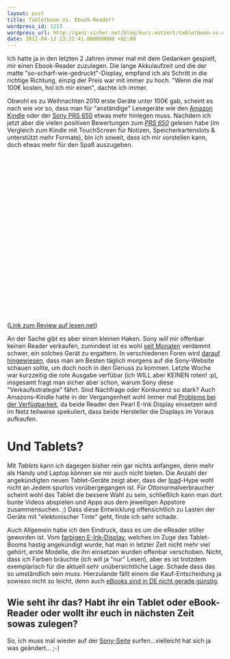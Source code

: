 ```yaml
---
layout: post
title: Tabletboom vs. Ebook-Reader?
wordpress_id: 1213
wordpress_url: http://ganz-sicher.net/blog/kurz-notiert/tabletboom-vs-ebook-reader/
date: 2011-04-13 23:31:41.000000000 +02:00
---
```

Ich hatte ja in den letzten 2 Jahren immer mal mit dem Gedanken gespielt, mir einen Ebook-Reader zuzulegen. Die lange Akkulaufzeit und die der matte "so-scharf-wie-gedruckt"-Display, empfand ich als Schritt in die richtige Richtung, einzig der Preis war mit immer zu hoch. "Wenn die mal 100€ kosten, hol ich mir einen", dachte ich immer.
<!--more-->

Obwohl es zu Weihnachten 2010 erste Geräte unter 100€ gab, scheint es nach wie vor so, dass man für "anständige" Lesegeräte wie den <a href="http://www.amazon.com/Kindle-Wireless-Reader-Wifi-Graphite/dp/B003DZ1Y8Q">Amazon Kindle</a> oder der <a href="http://www.sony.de/product/rd-reader-ebook/prs650b.cew">Sony PRS 650</a> etwas mehr hinlegen muss. Nachdem ich jetzt aber die vielen positiven Bewertungen zum <a href="http://www.sony.de/product/rd-reader-ebook/prs650b.cew"><em>PRS 650</em></a> gelesen habe (im Vergleich zum Kindle mit TouchScreen für Notizen, Speicherkartenslots &amp; unterstützt mehr Formate), bin ich soweit, dass ich mir vorstellen kann, doch etwas mehr für den Spaß auszugeben.
<object width="640" height="390"><param name="movie" value="http://www.youtube.com/v/23oN4YIPaPg&amp;rel=0&amp;hl=de_DE&amp;feature=player_embedded&amp;version=3" /><param name="allowFullScreen" value="true" /><param name="allowScriptAccess" value="always" /><embed type="application/x-shockwave-flash" width="640" height="390" src="http://www.youtube.com/v/23oN4YIPaPg&amp;rel=0&amp;hl=de_DE&amp;feature=player_embedded&amp;version=3" allowfullscreen="true" allowscriptaccess="always"></embed></object>

(<a href="http://www.lesen.net/ereader/sony-reader-prs-650-touch-edition-im-test-4272/">Link zum Review auf lesen.net</a>)

An der Sache gibt es aber einen kleinen Haken. Sony <em>will</em> mir offenbar keinen Reader verkaufen, zumindest ist es wohl <a href="http://blog.ebookreader-vergleich.de/2011/01/ereader-ebook-reader-sony-prs-650-wieder-lieferbar-topprodukt-fur-229-euro-online-bestellbar/">seit Monaten</a> verdammt schwer, ein solches Gerät zu ergattern. In verschiedenen Foren wird <a href="http://www.e-reader-forum.de/ebook-reader/sony-reader/2253-sony-prs-650-touch-edition-derzeit-ausve/">darauf hingewiesen</a>, dass man am Besten täglich morgens auf die Sony-Website schauen sollte, um doch noch in den Genuss zu kommen. Letzte Woche war kurzzeitig die rote Ausgabe verfübar (ich WILL aber KEINEN roten! :p), insgesamt fragt man sicher aber schon, warum Sony diese "Verkaufsstrategie" fährt. Sind Nachfrage oder Konkurenz so stark? Auch Amazons-Kindle hatte in der Vergangenheit wohl immer mal <a href="http://www.lesen.net/kaufen/sony-reader-ausverkauft-kindle-3-lieferbar-4831/">Probleme bei der Verfügbarkeit</a>, da beide Reader den  Pearl E-Ink Display einsetzen wird im Netz teilweise spekuliert, dass beide Hersteller die Displays im Voraus aufkaufen.

Und Tablets?
=============
Mit <em>Tablets</em> kann ich dagegen bisher rein gar nichts anfangen, denn mehr als Handy und Laptop können sie mir auch nicht bieten. Die Anzahl der angekündigten neuen Tablet-Geräte zeigt aber, dass der <a href="http://de.wikipedia.org/wiki/Apple_iPad">Ipad</a>-Hype wohl nicht an Jedem spurlos vorübergegangen ist.
Für Ottonormalverbraucher scheint wohl das Tablet die bessere Wahl zu sein, schließlich kann man dort bunte Videos abspielen und Apps aus dem jeweiligen Appstore zusammensuchen. ;) Dass diese Entwicklung offensichtlich zu Lasten der Geräte mit "elektonischer Tinte" geht, finde ich sehr schade.

Auch Allgemein habe ich den Eindruck, dass es um die eReader stiller geworden ist. Vom <a href="http://www.heise.de/mobil/meldung/Reader-mit-farbigem-E-Paper-Display-1133701.html">farbigen E-Ink-Display</a>, welches im Zuge des Tablet-Booms hastig angekündigt wurde, hat man in letzter Zeit nicht mehr viel gehört, erste Modelle, die ihn einsetzen wurden offenbar verschoben. Nicht, dass ich Farben bräuchte (ich will ja "nur" Lesen), aber es ist trotzdem exemplarisch für die aktuell sehr unübersichtliche Lage.
Schade dass das so umständlich sein muss. Hierzulande fällt einem die Kauf-Entscheidung ja sowieso nicht so leicht, denn auch <a href="http://www.zeit.de/digital/mobil/2010-09/ebooks-preisbindung-ereader">eBooks sind in DE nicht gerade günstig</a>.

Wie seht ihr das? Habt ihr ein Tablet oder eBook-Reader oder wollt ihr euch in nächsten Zeit sowas zulegen?
------------------------------------------------------------------------------------------------------------
So, ich muss mal wieder auf der <a href="http://www.sony.de/product/rd-reader-ebook/prs650b.cew">Sony-Seite</a> surfen...vielleicht hat sich ja was geändert... ;-)
